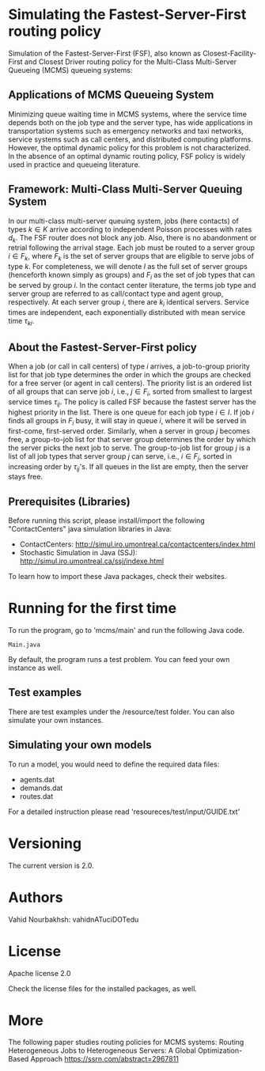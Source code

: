 # Simulating the Fastest-Server-First routing policy 
Simulation of the Fastest-Server-First (FSF), also known as Closest-Facility-First and Closest Driver routing policy for 
the Multi-Class Multi-Server Queueing (MCMS) queueing systems:

## Applications of MCMS Queueing System
Minimizing queue waiting time in MCMS systems, where the service time depends both on the job type and the server type, has wide applications in transportation systems such as emergency networks and taxi networks, service systems such as call centers, and distributed computing platforms. However, the optimal dynamic policy for this problem is not characterized. In the absence of an optimal dynamic routing policy, FSF policy is widely used in practice and queueing literature.

## Framework: Multi-Class Multi-Server Queuing System
 In our multi-class multi-server queuing system, jobs (here contacts) of types $k \in K$ arrive according to independent Poisson processes with rates $d_k$.  The FSF router does not block any job. Also, there is no abandonment or retrial following the arrival stage. Each job must be routed to a server group $i \in F_k$, where $F_k$ is the set of server groups that are eligible to serve jobs of type $k$.  For completeness, we will denote $I$ as the full set of server groups (henceforth known simply as groups) and $F_i$ as the set of job types that can be served by group $i$. In the contact center literature, the terms job type and server group are referred to as call/contact type and agent group, respectively. At each server group $i$, there are $k_i$ identical servers. Service times are independent, each exponentially distributed with mean service time $\tau_{ki}$. 

## About the Fastest-Server-First policy
 When a job (or call in call centers) of type $i$ arrives, a job-to-group priority list for that job type determines the order in which the groups are checked for a free server (or agent in call centers). The priority list is an ordered list of all groups that can serve job $i$, i.e., $j \in F_i$, sorted from smallest to largest service times $\tau_{ij}$. The policy is called FSF because the fastest server has the highest priority in the list. There is one queue for each job type $i \in I$. If job $i$ finds all groups in $F_i$ busy, it will stay in queue $i$, where it will be served in first-come, first-served order. Similarly, when a server in group $j$ becomes free, a group-to-job list for that server group determines the order by which the server picks the next job to serve. The group-to-job list for group $j$ is a list of all job types that server group $j$ can serve, i.e., $i \in F_j$, sorted in increasing order by $\tau_{ij}$'s. If all queues in the list are empty, then the server stays free.

## Prerequisites (Libraries)
Before running this script, please install/import the following "ContactCenters" java simulation libraries in Java:
 - ContactCenters: http://simul.iro.umontreal.ca/contactcenters/index.html
- Stochastic Simulation in Java (SSJ): http://simul.iro.umontreal.ca/ssj/indexe.html

To learn how to import these Java packages, check their websites.

# Running for the first time
To run the program, go to 'mcms/main' and run the following Java code.
```
Main.java
```
By default, the program runs a test problem. You can feed your own instance as well.
## Test examples
There are test examples under the /resource/test folder. You can also simulate your own instances.
## Simulating your own models
To run a model, you would need to define the required data files:
* agents.dat
* demands.dat
* routes.dat

For a detailed instruction please read 'resoureces/test/input/GUIDE.txt' 
# Versioning
The current version is 2.0.

# Authors
Vahid Nourbakhsh: vahidnATuciDOTedu

# License
Apache license 2.0

Check the license files for the installed packages, as well.

# More
The following paper studies routing policies for MCMS systems:
Routing Heterogeneous Jobs to Heterogeneous Servers: A Global Optimization-Based Approach
https://ssrn.com/abstract=2967811

